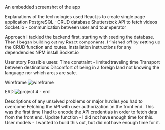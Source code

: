 An embedded screenshot of the app

Explanations of the technologies used
React.js to create single page application
PostgreSQL - CRUD database
Shutterstock API to fetch videos
Socket.io - communication between user and tour operator

Approach 
I tackled the backend first, starting with seeding the database. Then I began building out my React components. I finished off by setting up the CRUD function and routes.
Installation instructions for any dependencies
NPM install
Socket.io

User story
Possible users: 
Time constraint - limited traveling time
Transport between destinations
Discomfort of being in a foreign land not knowing the language nor which areas are safe.


Wireframe
![wireframe](https://git.generalassemb.ly/storage/user/58/files/2966b972-bbff-11e6-897a-0daa9367640b)

ERD
![project 4 - erd](https://git.generalassemb.ly/storage/user/58/files/dc5c4eb2-bbfe-11e6-9c4f-66663d1e1d13)

Descriptions of any unsolved problems or major hurdles you had to overcome
Fetching the API with user authorization on the front end. This was the first time I had to encode the API credentials in order to fetch data from the front end.
Update function - I did not have enough time for this.
User models - I wanted to build this out, but did not have enough time for it.
